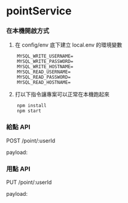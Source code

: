 # pointService

### 在本機開啟方式

1. 在 config/env 底下建立 local.env 的環境變數

```
    MYSQL_WRITE_USERNAME=
    MYSQL_WRITE_PASSWORD=
    MYSQL_WRITE_HOSTNAME=
    MYSQL_READ_USERNAME=
    MYSQL_READ_PASSWORD=
    MYSQL_READ_HOSTNAME=
```

2. 打以下指令讓專案可以正常在本機跑起來

```
    npm install
    npm start
```


### 給點 API
POST /point/:userId

payload:

### 用點 API
PUT /point/:userId

payload: